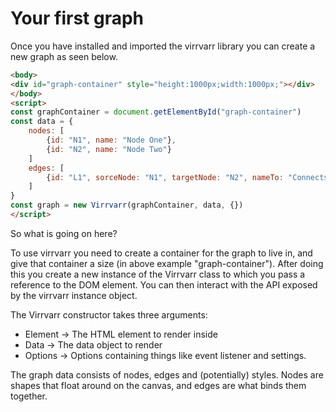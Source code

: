 # Your first graph
Once you have installed and imported the virrvarr library you can create a new graph as seen below.

```html
<body>
<div id="graph-container" style="height:1000px;width:1000px;"></div>
</body>
<script>
const graphContainer = document.getElementById("graph-container")
const data = {
    nodes: [
        {id: "N1", name: "Node One"},
        {id: "N2", name: "Node Two"}
    ]
    edges: [
        {id: "L1", sorceNode: "N1", targetNode: "N2", nameTo: "Connects"}
    ]
}
const graph = new Virrvarr(graphContainer, data, {})
</script>
```

So what is going on here?

To use virrvarr you need to create a container for the graph to live in, and give that container a size (in above example "graph-container"). After doing this you create a new instance of the Virrvarr class to which you pass a reference to the DOM element. You can then interact with the API exposed by the virrvarr instance object.

The Virrvarr constructor takes three arguments:
- Element -> The HTML element to render inside
- Data -> The data object to render
- Options -> Options containing things like event listener and settings.

The graph data consists of nodes, edges and (potentially) styles. Nodes are shapes that float around on the canvas, and edges are what binds them together.